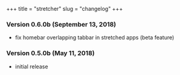 +++
title = "stretcher"
slug = "changelog"
+++

### Version 0.6.0b (September 13, 2018)

- fix homebar overlapping tabbar in stretched apps (beta feature)

### Version 0.5.0b (May 11, 2018)

- initial release